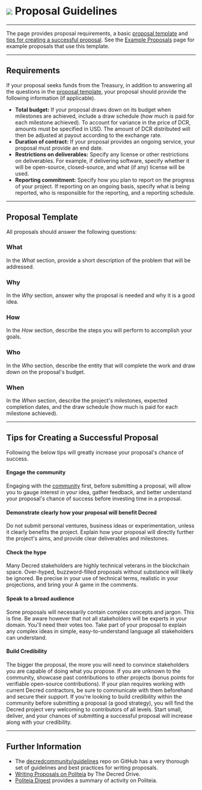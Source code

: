 # <img class="dcr-icon" src="/img/dcr-icons/Politeia.svg" /> Proposal Guidelines

---

The page provides proposal requirements, a basic [proposal template](#proposal-template) and
[tips for creating a successful proposal](#tips-for-creating-a-successful-proposal).
See the [Example Proposals](../../governance/politeia/example-proposals.md) page for
example proposals that use this template.

---

## Requirements

If your proposal seeks funds from the Treasury, in addition to answering all the questions
in the [proposal template](#proposal-template), your proposal should provide the following
information (if applicable).

* **Total budget:** If your proposal draws down on its budget when milestones are achieved,
include a draw schedule (how much is paid for each milestone achieved).
To account for variance in the price of DCR, amounts must be specified in USD.
The amount of DCR distributed will then be adjusted at payout according to the exchange rate.
* **Duration of contract:** If your proposal provides an ongoing service, your proposal must
provide an end date.
* **Restrictions on deliverables:** Specify any license or other restrictions on
deliverables. For example, if delivering software, specify whether it will be open-source,
closed-source, and what (if any) license will be used.
* **Reporting commitment:** Specify how you plan to report on the progress of your project. If
reporting on an ongoing basis, specify what is being reported, who is responsible for the reporting,
and a reporting schedule.

---

## Proposal Template

All proposals should answer the following questions:

### What

In the *What* section, provide a short description of the problem that will
be addressed.

### Why

In the *Why* section, answer why the proposal is needed and why it is
a good idea.

### How

In the *How* section, describe the steps you will perform to accomplish your
goals.

### Who

In the *Who* section, describe the entity that will
complete the work and draw down on the proposal's budget.

### When

In the *When* section, describe the project's milestones, expected
completion dates, and the draw schedule (how much is paid for each milestone achieved).

---

## Tips for Creating a Successful Proposal

Following the below tips will greatly increase your proposal's chance of success.

#### Engage the community

Engaging with the [community](../../getting-started/beginner-guide.md#community) first,
before submitting a proposal, will allow you to gauge interest in your idea, gather
feedback, and better understand your proposal's chance of success before investing time
in a proposal.

#### Demonstrate clearly how your proposal will benefit Decred

Do not submit personal ventures, business ideas
or experimentation, unless it clearly benefits the project.
Explain how your proposal will directly further the project's aims, and provide
clear deliverables and milestones.

#### Check the hype

Many Decred stakeholders are highly technical veterans in the
blockchain space. Over-hyped, buzzword-filled proposals without substance will likely be
ignored. Be precise in your use of technical terms, realistic in your projections,
and bring your A game in the comments.

#### Speak to a broad audience

Some proposals will necessarily contain complex concepts and jargon. This is fine.
Be aware however that not all stakeholders will be experts in your domain. You'll need
their votes too. Take part of your proposal to explain any complex ideas in simple,
easy-to-understand language all stakeholders can understand.

#### Build Credibility

The bigger the proposal, the more you will need to convince stakeholders you
are capable of doing what you propose. If you are unknown to the community, showcase past
contributions to other projects (bonus points for verifiable open-source contributions).
If your plan requires working with current Decred contractors,
be sure to communicate with them beforehand and secure their support. If you're looking to
build credibility within the community before submitting a proposal (a good strategy),
you will find the Decred project very welcoming to contributors of all levels. Start small,
deliver, and your chances of submitting a successful proposal will increase along with your
credibility.

---

## Further Information

- The [decredcommunity/guidelines](https://github.com/decredcommunity/guidelines/blob/master/proposals.md)
  repo on GitHub has a very thorough set of guidelines and best practices for writing proposals.
- [Writing Proposals on Politeia](https://medium.com/@decreddrive/writing-proposals-on-politeia-pi-e345621652a2) by The Decred Drive.
- [Politeia Digest](https://blockcommons.red/politeia-digest/) provides a summary of activity on Politeia.
